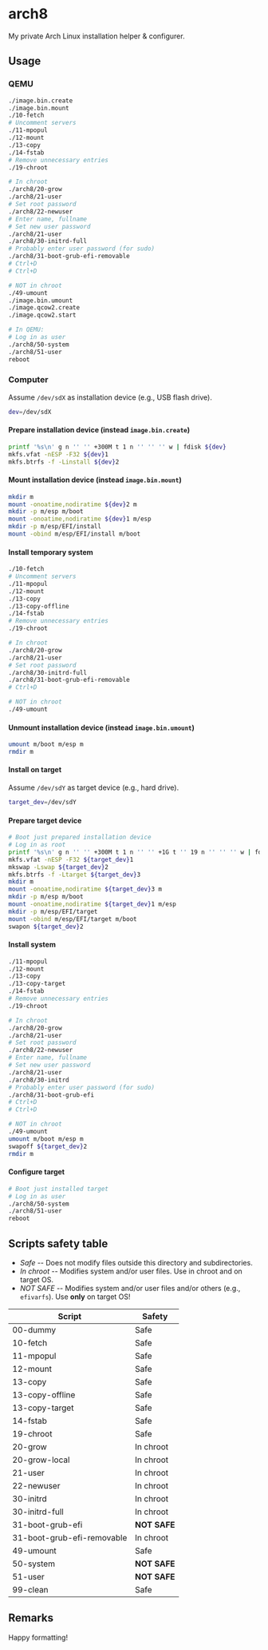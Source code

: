 # arch8

My private Arch Linux installation helper & configurer.

## Usage

### QEMU

```sh
./image.bin.create
./image.bin.mount
./10-fetch
# Uncomment servers
./11-mpopul
./12-mount
./13-copy
./14-fstab
# Remove unnecessary entries
./19-chroot
```

```sh
# In chroot
./arch8/20-grow
./arch8/21-user
# Set root password
./arch8/22-newuser
# Enter name, fullname
# Set new user password
./arch8/21-user
./arch8/30-initrd-full
# Probably enter user password (for sudo)
./arch8/31-boot-grub-efi-removable
# Ctrl+D
# Ctrl+D
```

```sh
# NOT in chroot
./49-umount
./image.bin.umount
./image.qcow2.create
./image.qcow2.start
```

```sh
# In QEMU:
# Log in as user
./arch8/50-system
./arch8/51-user
reboot
```

### Computer

Assume `/dev/sdX` as installation device (e.g., USB flash drive).

```sh
dev=/dev/sdX
```

#### Prepare installation device (instead `image.bin.create`)

```sh
printf '%s\n' g n '' '' +300M t 1 n '' '' '' w | fdisk ${dev}
mkfs.vfat -nESP -F32 ${dev}1
mkfs.btrfs -f -Linstall ${dev}2
```

#### Mount installation device (instead `image.bin.mount`)

```sh
mkdir m
mount -onoatime,nodiratime ${dev}2 m
mkdir -p m/esp m/boot
mount -onoatime,nodiratime ${dev}1 m/esp
mkdir -p m/esp/EFI/install
mount -obind m/esp/EFI/install m/boot
```

#### Install temporary system

```sh
./10-fetch
# Uncomment servers
./11-mpopul
./12-mount
./13-copy
./13-copy-offline
./14-fstab
# Remove unnecessary entries
./19-chroot
```

```sh
# In chroot
./arch8/20-grow
./arch8/21-user
# Set root password
./arch8/30-initrd-full
./arch8/31-boot-grub-efi-removable
# Ctrl+D
```

```sh
# NOT in chroot
./49-umount
```

#### Unmount installation device (instead `image.bin.umount`)

```sh
umount m/boot m/esp m
rmdir m
```

#### Install on target

Assume `/dev/sdY` as target device (e.g., hard drive).

```sh
target_dev=/dev/sdY
```

#### Prepare target device

```sh
# Boot just prepared installation device
# Log in as root
printf '%s\n' g n '' '' +300M t 1 n '' '' +1G t '' 19 n '' '' '' w | fdisk ${target_dev}
mkfs.vfat -nESP -F32 ${target_dev}1
mkswap -Lswap ${target_dev}2
mkfs.btrfs -f -Ltarget ${target_dev}3
mkdir m
mount -onoatime,nodiratime ${target_dev}3 m
mkdir -p m/esp m/boot
mount -onoatime,nodiratime ${target_dev}1 m/esp
mkdir -p m/esp/EFI/target
mount -obind m/esp/EFI/target m/boot
swapon ${target_dev}2
```

#### Install system

```sh
./11-mpopul
./12-mount
./13-copy
./13-copy-target
./14-fstab
# Remove unnecessary entries
./19-chroot
```

```sh
# In chroot
./arch8/20-grow
./arch8/21-user
# Set root password
./arch8/22-newuser
# Enter name, fullname
# Set new user password
./arch8/21-user
./arch8/30-initrd
# Probably enter user password (for sudo)
./arch8/31-boot-grub-efi
# Ctrl+D
# Ctrl+D
```

```sh
# NOT in chroot
./49-umount
umount m/boot m/esp m
swapoff ${target_dev}2
rmdir m
```

#### Configure target

```sh
# Boot just installed target
# Log in as user
./arch8/50-system
./arch8/51-user
reboot
```

## Scripts safety table

- *Safe* -- Does not modify files outside this directory and subdirectories.
- *In chroot* -- Modifies system and/or user files. Use in chroot and on
  target OS.
- *NOT SAFE* -- Modifies system and/or user files and/or others (e.g.,
  `efivarfs`). Use **only** on target OS!

| Script                     | Safety       |
|----------------------------|--------------|
| 00-dummy                   | Safe         |
| 10-fetch                   | Safe         |
| 11-mpopul                  | Safe         |
| 12-mount                   | Safe         |
| 13-copy                    | Safe         |
| 13-copy-offline            | Safe         |
| 13-copy-target             | Safe         |
| 14-fstab                   | Safe         |
| 19-chroot                  | Safe         |
| 20-grow                    | In chroot    |
| 20-grow-local              | In chroot    |
| 21-user                    | In chroot    |
| 22-newuser                 | In chroot    |
| 30-initrd                  | In chroot    |
| 30-initrd-full             | In chroot    |
| 31-boot-grub-efi           | **NOT SAFE** |
| 31-boot-grub-efi-removable | In chroot    |
| 49-umount                  | Safe         |
| 50-system                  | **NOT SAFE** |
| 51-user                    | **NOT SAFE** |
| 99-clean                   | Safe         |

## Remarks

Happy formatting!
